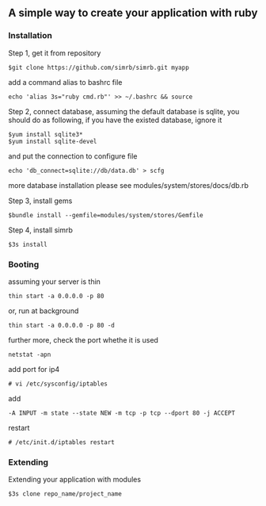 ## A simple way to create your application with ruby

### Installation
	
Step 1, get it from repository

	$git clone https://github.com/simrb/simrb.git myapp

add a command alias to bashrc file

	echo 'alias 3s="ruby cmd.rb"' >> ~/.bashrc && source

Step 2, connect database, assuming the default database is sqlite, you should do as following, if you have the existed database, ignore it

	$yum install sqlite3*
	$yum install sqlite-devel

and put the connection to configure file

	echo 'db_connect=sqlite://db/data.db' > scfg

more database installation please see modules/system/stores/docs/db.rb

Step 3, install gems

	$bundle install --gemfile=modules/system/stores/Gemfile

Step 4, install simrb

	$3s install


### Booting

assuming your server is thin

	thin start -a 0.0.0.0 -p 80

or, run at background

	thin start -a 0.0.0.0 -p 80 -d

further more, check the port whethe it is used

	netstat -apn

add port for ip4

	# vi /etc/sysconfig/iptables

add

	-A INPUT -m state --state NEW -m tcp -p tcp --dport 80 -j ACCEPT

restart

	# /etc/init.d/iptables restart


### Extending

Extending your application with modules

	$3s clone repo_name/project_name

